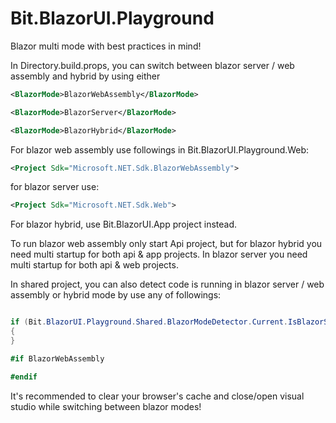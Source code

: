 # Bit.BlazorUI.Playground
Blazor multi mode with best practices in mind!

In Directory.build.props, you can switch between blazor server / web assembly and hybrid by using either

```xml
<BlazorMode>BlazorWebAssembly</BlazorMode>
```

```xml
<BlazorMode>BlazorServer</BlazorMode>
```

```xml
<BlazorMode>BlazorHybrid</BlazorMode>
```

For blazor web assembly use followings in Bit.BlazorUI.Playground.Web:

```xml
<Project Sdk="Microsoft.NET.Sdk.BlazorWebAssembly">
```

for blazor server use:

```xml
<Project Sdk="Microsoft.NET.Sdk.Web">
```

For blazor hybrid, use Bit.BlazorUI.App project instead.

To run blazor web assembly only start Api project, but for blazor hybrid you need multi startup for both api & app projects. In blazor server you need multi startup for both api & web projects.

In shared project, you can also detect code is running in blazor server / web assembly or hybrid mode by use any of followings:

```cs

if (Bit.BlazorUI.Playground.Shared.BlazorModeDetector.Current.IsBlazorServer())
{
}

#if BlazorWebAssembly

#endif

```

It's recommended to clear your browser's cache and close/open visual studio while switching between blazor modes!
